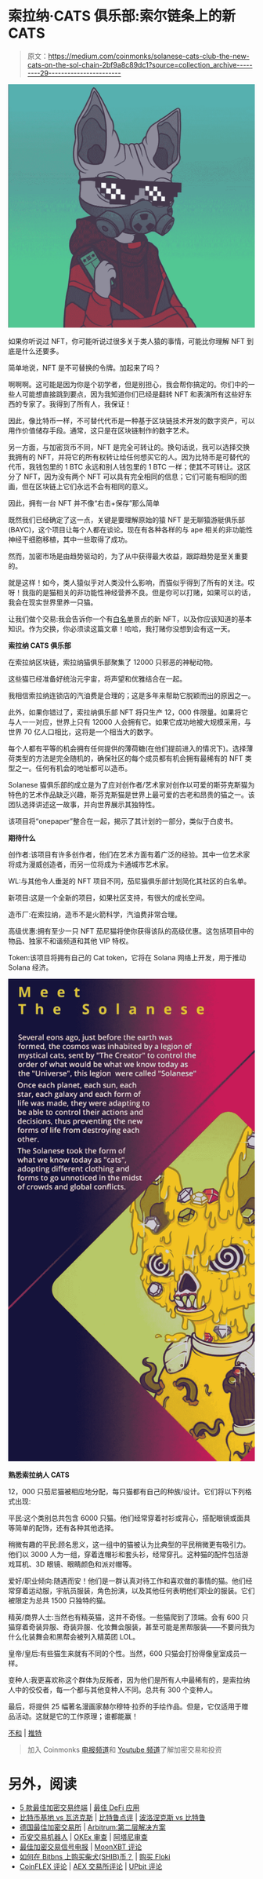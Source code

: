 # 索拉纳·CATS 俱乐部:索尔链条上的新 CATS

> 原文：<https://medium.com/coinmonks/solanese-cats-club-the-new-cats-on-the-sol-chain-2bf9a8c89dc1?source=collection_archive---------29----------------------->

![](img/4563a902be0e4d3ef99d76cf6aac05bd.png)

如果你听说过 NFT，你可能听说过很多关于类人猿的事情，可能比你理解 NFT 到底是什么还要多。

简单地说，NFT 是不可替换的令牌。加起来了吗？

啊啊啊。这可能是因为你是个初学者，但是别担心，我会帮你搞定的。你们中的一些人可能想直接跳到要点，因为我知道你们已经是翻转 NFT 和表演所有这些好东西的专家了。我得到了所有人，我保证！

因此，像比特币一样，不可替代代币是一种基于区块链技术开发的数字资产，可以用作价值储存手段。通常，这只是在区块链制作的数字艺术。

另一方面，与加密货币不同，NFT 是完全可转让的。换句话说，我可以选择交换我拥有的 NFT，并将它的所有权转让给任何想买它的人。因为比特币是可替代的代币，我钱包里的 1 BTC 永远和别人钱包里的 1 BTC 一样；使其不可转让。这区分了 NFT，因为没有两个 NFT 可以具有完全相同的信息；它们可能有相同的图画，但在区块链上它们永远不会有相同的意义。

因此，拥有一台 NFT 并不像“右击+保存”那么简单

既然我们已经确定了这一点，关键是要理解原始的猿 NFT 是无聊猿游艇俱乐部(BAYC)，这个项目让每个人都在谈论。现在有各种各样的与 ape 相关的非功能性神经干细胞移植，其中一些取得了成功。

然而，加密市场是由趋势驱动的，为了从中获得最大收益，跟踪趋势是至关重要的。

就是这样！如今，类人猿似乎对人类没什么影响，而猫似乎得到了所有的关注。哎呀！我指的是猫相关的非功能性神经营养不良。但是你可以打赌，如果可以的话，我会在现实世界里养一只猫。

让我们做个交易:我会告诉你一个有[白名单](https://nftska.com/what-is-whitelisting-nft-terminology/)景点的新 NFT，以及你应该知道的基本知识。作为交换，你必须读这篇文章！哈哈，我打赌你没想到会有这一天。

**索拉纳 CATS 俱乐部**

在索拉纳区块链，索拉纳猫俱乐部聚集了 12000 只邪恶的神秘动物。

这些猫已经准备好统治元宇宙，将声望和优雅结合在一起。

我相信索拉纳连锁店的汽油费是合理的；这是多年来帮助它脱颖而出的原因之一。

此外，如果你错过了，索拉纳俱乐部 NFT 将只生产 12，000 件限量。如果将它与人一一对应，世界上只有 12000 人会拥有它。如果它成功地被大规模采用，与世界 70 亿人口相比，这将是一个相当大的数字。

每个人都有平等的机会拥有任何提供的薄荷糖(在他们提前进入的情况下)。选择薄荷类型的方法是完全随机的，确保社区的每个成员都有机会拥有最稀有的 NFT 类型之一。任何有机会的地址都可以造币。

Solanese 猫俱乐部的成立是为了应对创作者/艺术家对创作以可爱的斯芬克斯猫为特色的艺术作品缺乏兴趣，斯芬克斯猫是世界上最可爱的古老和昂贵的猫之一。该团队选择讲述这一故事，并向世界展示其独特性。

该项目将“onepaper”整合在一起，揭示了其计划的一部分，类似于白皮书。

**期待什么**

创作者:该项目有许多创作者，他们在艺术方面有着广泛的经验。其中一位艺术家将成为漫威创造者，而另一位将成为卡通城市艺术家。

WL:与其他令人垂涎的 NFT 项目不同，茄尼猫俱乐部计划简化其社区的白名单。

新项目:这是一个全新的项目，如果社区支持，有很大的成长空间。

造币厂:在索拉纳，造币不是火箭科学，汽油费非常合理。

高级优惠:拥有至少一只 NFT 茄尼猫将使你获得该队的高级优惠。这包括项目中的物品、独家不和谐频道和其他 VIP 特权。

Token:该项目将拥有自己的 Cat token，它将在 Solana 网络上开发，用于推动 Solana 经济。

![](img/12e59b3180027d47201cacc877a1124e.png)

**熟悉索拉纳人 CATS**

12，000 只茄尼猫被相应地分配，每只猫都有自己的种族/设计。它们将以下列格式出现:

平民:这个类别总共包含 6000 只猫。他们经常穿着衬衫或背心，搭配眼镜或面具等简单的配饰，还有各种其他选择。

稍微有趣的平民:顾名思义，这一组中的猫被认为比典型的平民稍微更有吸引力。他们以 3000 人为一组，穿着连帽衫和套头衫，经常穿孔。这种猫的配件包括游戏耳机、3D 眼镜、眼睛颜色和派对帽等。

爱好/职业倾向:随遇而安！他们是一群认真对待工作和喜欢做的事情的猫。他们经常穿着运动服，宇航员服装，角色扮演，以及其他任何表明他们职业的服装。它们被限定为总共 1500 只独特的猫。

精英/商界人士:当然也有精英猫，这并不奇怪。一些猫爬到了顶端。会有 600 只猫穿着奇装异服、奇装异服、化妆舞会服装，甚至可能是黑帮服装——不要问我为什么化装舞会和黑帮会被列入精英团 LOL。

皇帝/皇后:有些猫生来就有不同的个性。当然，600 只猫会打扮得像皇室成员一样。

变种人:我更喜欢称这个群体为反叛者，因为他们是所有人中最稀有的，是索拉纳人中的佼佼者，每一个都与其他变种人不同。总共有 300 个变种人。

最后，将提供 25 幅著名漫画家赫尔穆特·拉乔的手绘作品。但是，它仅适用于赠品活动。这就是它的工作原理；谁都能赢！

[不和](https://discord.gg/solanesecatsclub) | [推特](https://twitter.com/solanesecats?t=NA55c41zAYiocGL-Uibpaw&s=09)

> 加入 Coinmonks [电报频道](https://t.me/coincodecap)和 [Youtube 频道](https://www.youtube.com/c/coinmonks/videos)了解加密交易和投资

# 另外，阅读

*   [5 款最佳加密交易终端](https://coincodecap.com/crypto-trading-terminals) | [最佳 DeFi 应用](https://coincodecap.com/best-defi-apps)
*   [比特币基地 vs 瓦济克斯](https://coincodecap.com/coinbase-vs-wazirx) | [比特鲁点评](https://coincodecap.com/bitrue-review) | [波洛涅克斯 vs 比特鲁](https://coincodecap.com/poloniex-vs-bittrex)
*   [德国最佳加密交易所](https://coincodecap.com/crypto-exchanges-in-germany) | [Arbitrum:第二层解决方案](https://coincodecap.com/arbitrum)
*   [币安交易机器人](/coinmonks/binance-trading-bots-d0d57bb62c4c) | [OKEx 审查](/coinmonks/okex-review-6b369304110f) | [阿塔尼审查](https://coincodecap.com/atani-review)
*   [最佳加密交易信号电报](/coinmonks/best-crypto-signals-telegram-5785cdbc4b2b) | [MoonXBT 评论](/coinmonks/moonxbt-review-6e4ab26d037)
*   [如何在 Bitbns 上购买柴犬(SHIB)币？](https://coincodecap.com/buy-shiba-bitbns) | [购买 Floki](https://coincodecap.com/buy-floki-inu-token)
*   [CoinFLEX 评论](https://coincodecap.com/coinflex-review) | [AEX 交易所评论](https://coincodecap.com/aex-exchange-review) | [UPbit 评论](https://coincodecap.com/upbit-review)